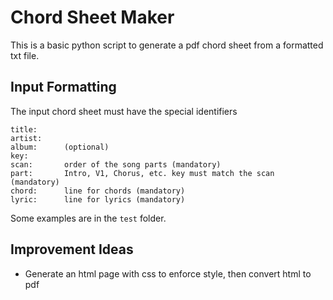 # Chord Sheet Maker

This is a basic python script to generate a pdf chord sheet from a formatted txt file.

## Input Formatting

The input chord sheet must have the special identifiers

```
title:
artist:
album: 		(optional)
key:
scan:		order of the song parts (mandatory)
part:		Intro, V1, Chorus, etc. key must match the scan (mandatory)
chord:		line for chords (mandatory)
lyric:		line for lyrics (mandatory)
```

Some examples are in the `test` folder.

## Improvement Ideas

- Generate an html page with css to enforce style, then convert html to pdf

